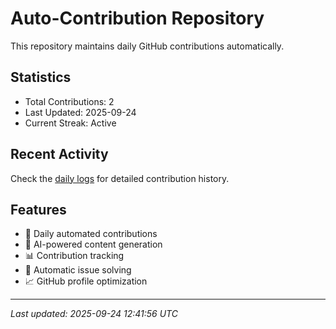 # Auto-Contribution Repository

This repository maintains daily GitHub contributions automatically.

## Statistics

- Total Contributions: 2
- Last Updated: 2025-09-24
- Current Streak: Active

## Recent Activity

Check the [daily logs](./contributions/daily_logs/) for detailed contribution history.

## Features

- 🔄 Daily automated contributions
- 🤖 AI-powered content generation
- 📊 Contribution tracking
- 🐛 Automatic issue solving
- 📈 GitHub profile optimization

---
*Last updated: 2025-09-24 12:41:56 UTC*
